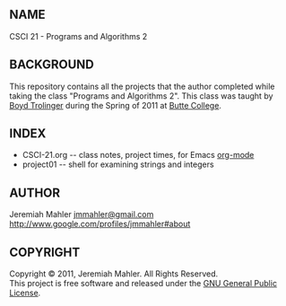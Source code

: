 
NAME
----

CSCI 21 - Programs and Algorithms 2

BACKGROUND
----------

This repository contains all the projects that the author
completed while taking the class "Programs and Algorithms 2".
This class was taught by [Boyd Trolinger][boyd] during the Spring of
2011 at [Butte College][butte].

 [butte]: http://www.butte.edu
 [boyd]: http://www.foobt.net

INDEX
-----

 + CSCI-21.org -- class notes, project times, for Emacs [org-mode][org]
 + project01 -- shell for examining strings and integers


  [org]: http://www.orgmode.org

AUTHOR
------

Jeremiah Mahler <jmmahler@gmail.com><br>
<http://www.google.com/profiles/jmmahler#about>

COPYRIGHT
---------

Copyright &copy; 2011, Jeremiah Mahler.  All Rights Reserved.<br>
This project is free software and released under
the [GNU General Public License][gpl].

 [gpl]: http://www.gnu.org/licenses/gpl.html

